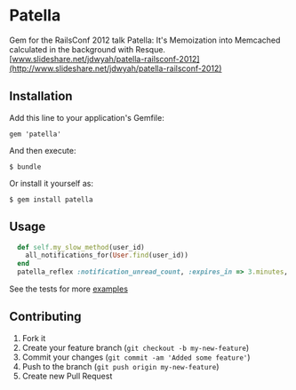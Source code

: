 # Patella

Gem for the RailsConf 2012 talk Patella: It's Memoization into Memcached calculated in the background with Resque.
[www.slideshare.net/jdwyah/patella-railsconf-2012](http://www.slideshare.net/jdwyah/patella-railsconf-2012)

## Installation

Add this line to your application's Gemfile:

    gem 'patella'

And then execute:

    $ bundle

Or install it yourself as:

    $ gem install patella

## Usage

```ruby
  def self.my_slow_method(user_id)
    all_notifications_for(User.find(user_id))
  end
  patella_reflex :notification_unread_count, :expires_in => 3.minutes, :class_method => true
```

See the tests for more [examples](https://github.com/kbrock/patella/blob/master/test/patella_test.rb)

## Contributing

1. Fork it
2. Create your feature branch (`git checkout -b my-new-feature`)
3. Commit your changes (`git commit -am 'Added some feature'`)
4. Push to the branch (`git push origin my-new-feature`)
5. Create new Pull Request
